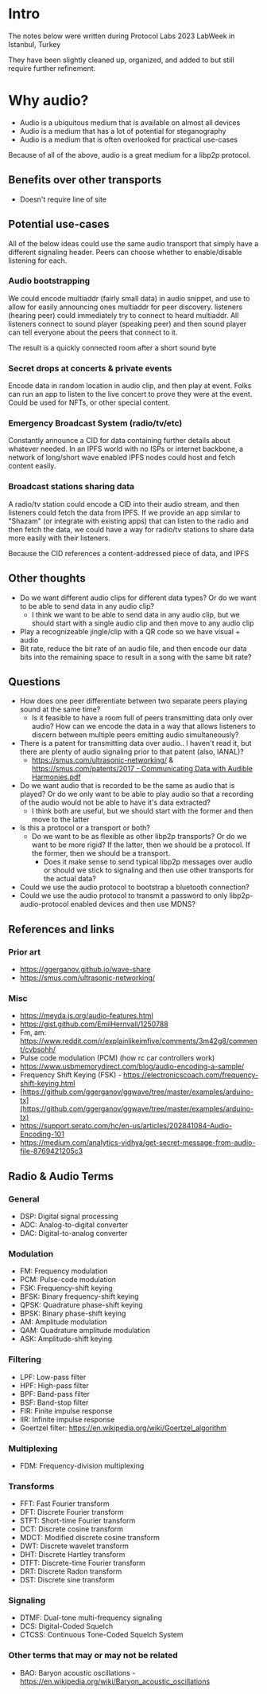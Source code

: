 <!-- toc -->

# Intro

The notes below were written during Protocol Labs 2023 LabWeek in Istanbul, Turkey

They have been slightly cleaned up, organized, and added to but still require further refinement.

# Why audio?

- Audio is a ubiquitous medium that is available on almost all devices
- Audio is a medium that has a lot of potential for steganography
- Audio is a medium that is often overlooked for practical use-cases

Because of all of the above, audio is a great medium for a libp2p protocol.

## Benefits over other transports

- Doesn't require line of site

## Potential use-cases

All of the below ideas could use the same audio transport that simply have a different signaling header. Peers can choose whether to enable/disable listening for each.

### Audio bootstrapping

We could encode multiaddr (fairly small data) in audio snippet, and use to allow for easily announcing ones multiaddr for peer discovery. listeners (hearing peer) could immediately try to connect to heard multiaddr. All listeners connect to sound player (speaking peer) and then sound player can tell everyone about the peers that connect to it.

The result is a quickly connected room after a short sound byte

### Secret drops at concerts & private events

Encode data in random location in audio clip, and then play at event. Folks can run an app to listen to the live concert to prove they were at the event. Could be used for NFTs, or other special content.

### Emergency Broadcast System (radio/tv/etc)

Constantly announce a CID for data containing further details about whatever needed. In an IPFS world with no ISPs or internet backbone, a network of long/short wave enabled IPFS nodes could host and fetch content easily.

### Broadcast stations sharing data

A radio/tv station could encode a CID into their audio stream, and then listeners could fetch the data from IPFS. If we provide an app similar to "Shazam" (or integrate with existing apps) that can listen to the radio and then fetch the data, we could have a way for radio/tv stations to share data more easily with their listeners.

Because the CID references a content-addressed piece of data, and IPFS


## Other thoughts

- Do we want different audio clips for different data types? Or do we want to be able to send data in any audio clip?
    - I think we want to be able to send data in any audio clip, but we should start with a single audio clip and then move to any audio clip
- Play a recognizeable jingle/clip with a QR code so we have visual + audio
- Bit rate, reduce the bit rate of an audio file, and then encode our data bits into the remaining space to result in a song with the same bit rate?

## Questions

- How does one peer differentiate between two separate peers playing sound at the same time?
    - Is it feasible to have a room full of peers transmitting data only over audio? How can we encode the data in a way that allows listeners to discern between multiple peers emitting audio simultaneously?
- There is a patent for transmitting data over audio.. I haven't read it, but there are plenty of audio signaling prior to that patent (also, IANAL)?
    - https://smus.com/ultrasonic-networking/ & [https://smus.com/patents/2017 - Communicating Data with Audible Harmonies.pdf](https://smus.com/patents/2017%20-%20Communicating%20Data%20with%20Audible%20Harmonies.pdf)
- Do we want audio that is recorded to be the same as audio that is played? Or do we only want to be able to play audio so that a recording of the audio would not be able to have it's data extracted?
    - I think both are useful, but we should start with the former and then move to the latter
- Is this a protocol or a transport or both?
    - Do we want to be as flexible as other libp2p transports? Or do we want to be more rigid? If the latter, then we should be a protocol. If the former, then we should be a transport.
        - Does it make sense to send typical libp2p messages over audio or should we stick to signaling and then use other transports for the actual data?
- Could we use the audio protocol to bootstrap a bluetooth connection?
- Could we use the audio protocol to transmit a password to only libp2p-audio-protocol enabled devices and then use MDNS?


## References and links

### Prior art

- https://ggerganov.github.io/wave-share
- https://smus.com/ultrasonic-networking/


### Misc

- https://meyda.js.org/audio-features.html
- https://gist.github.com/EmilHernvall/1250788
- Fm, am: https://www.reddit.com/r/explainlikeimfive/comments/3m42g8/comment/cvbsohh/
- Pulse code modulation (PCM) (how rc car controllers work)
- https://www.usbmemorydirect.com/blog/audio-encoding-a-sample/
- Frequency Shift Keying (FSK) - https://electronicscoach.com/frequency-shift-keying.html
- [https://github.com/ggerganov/ggwave/tree/master/examples/arduino-tx](https://github.com/ggerganov/ggwave/tree/master/examples/arduino-tx)
- https://support.serato.com/hc/en-us/articles/202841084-Audio-Encoding-101
- https://medium.com/analytics-vidhya/get-secret-message-from-audio-file-8769421205c3

## Radio & Audio Terms

### General

- DSP: Digital signal processing
- ADC: Analog-to-digital converter
- DAC: Digital-to-analog converter

### Modulation

- FM: Frequency modulation
- PCM: Pulse-code modulation
- FSK: Frequency-shift keying
- BFSK: Binary frequency-shift keying
- QPSK: Quadrature phase-shift keying
- BPSK: Binary phase-shift keying
- AM: Amplitude modulation
- QAM: Quadrature amplitude modulation
- ASK: Amplitude-shift keying

### Filtering

- LPF: Low-pass filter
- HPF: High-pass filter
- BPF: Band-pass filter
- BSF: Band-stop filter
- FIR: Finite impulse response
- IIR: Infinite impulse response
- Goertzel filter: https://en.wikipedia.org/wiki/Goertzel_algorithm

### Multiplexing

- FDM: Frequency-division multiplexing

### Transforms

- FFT: Fast Fourier transform
- DFT: Discrete Fourier transform
- STFT: Short-time Fourier transform
- DCT: Discrete cosine transform
- MDCT: Modified discrete cosine transform
- DWT: Discrete wavelet transform
- DHT: Discrete Hartley transform
- DTFT: Discrete-time Fourier transform
- DRT: Discrete Radon transform
- DST: Discrete sine transform

### Signaling

- DTMF: Dual-tone multi-frequency signaling
- DCS: Digital-Coded Squelch
- CTCSS: Continuous Tone-Coded Squelch System



### Other terms that may or may not be related

- BAO: Baryon acoustic oscillations - https://en.wikipedia.org/wiki/Baryon_acoustic_oscillations
